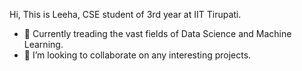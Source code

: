 Hi, This is Leeha, CSE student of 3rd year at IIT Tirupati.
- 🌱 Currently treading the vast fields of Data Science and Machine Learning.
- 💞️ I’m looking to collaborate on any interesting projects.

<!---
Leeha11/Leeha11 is a ✨ special ✨ repository because its `README.md` (this file) appears on your GitHub profile.
You can click the Preview link to take a look at your changes.
--->
